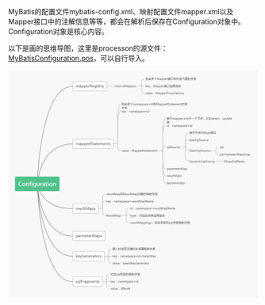 MyBatis的配置文件mybatis-config.xml、映射配置文件mapper.xml以及Mapper接口中的注解信息等等，都会在解析后保存在Configuration对象中。Configuration对象是核心内容。

以下是画的思维导图，这里是processon的源文件：[MyBatisConfiguration.pos](MyBatisConfiguration.pos)，可以自行导入。

![MyBatis的Configuration图解](MyBatis的Configuration图解/MyBatisConfiguration.png)